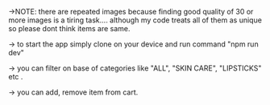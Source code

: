

->NOTE:  there are repeated images because finding good quality of 30 or more images is a tiring task.... although my code treats all of them as unique so please dont think items  are same.

-> to start the app simply clone on your device and run command "npm run dev"

-> you can filter on base of categories like "ALL", "SKIN CARE", "LIPSTICKS" etc .

-> you can add, remove item from cart. 

 
